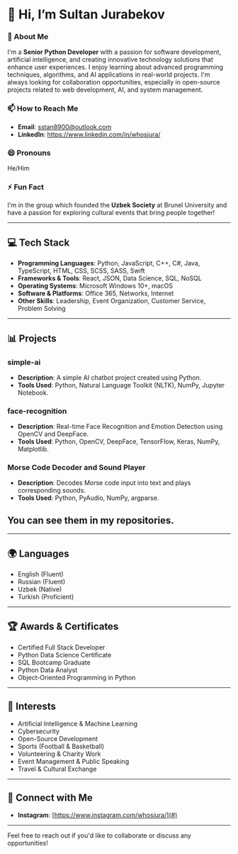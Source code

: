 # 👋 Hi, I’m Sultan Jurabekov

### 🌟 About Me
I'm a **Senior Python Developer** with a passion for software development, artificial intelligence, and creating innovative technology solutions that enhance user experiences. I enjoy learning about advanced programming techniques, algorithms, and AI applications in real-world projects. I'm always looking for collaboration opportunities, especially in open-source projects related to web development, AI, and system management.

### 📫 How to Reach Me
- **Email**: [sstan8900@outlook.com](mailto:sstan8900@outlook.com)
- **LinkedIn**: https://www.linkedin.com/in/whosjura/

### 😄 Pronouns
He/Him

### ⚡ Fun Fact
I'm in the group which founded the **Uzbek Society** at Brunel University and have a passion for exploring cultural events that bring people together!

---

## 💻 Tech Stack
- **Programming Languages**: Python, JavaScript, C++, C#, Java, TypeScript, HTML, CSS, SCSS, SASS, Swift
- **Frameworks & Tools**: React, JSON, Data Science, SQL, NoSQL
- **Operating Systems**: Microsoft Windows 10+, macOS
- **Software & Platforms**: Office 365, Networks, Internet
- **Other Skills**: Leadership, Event Organization, Customer Service, Problem Solving

---

## 📊 Projects

### simple-ai
- **Description**: A simple AI chatbot project created using Python.
- **Tools Used**: Python, Natural Language Toolkit (NLTK), NumPy, Jupyter Notebook.

### face-recognition
- **Description**: Real-time Face Recognition and Emotion Detection using OpenCV and DeepFace.
- **Tools Used**: Python, OpenCV, DeepFace, TensorFlow, Keras, NumPy, Matplotlib.

### Morse Code Decoder and Sound Player
- **Description**: Decodes Morse code input into text and plays corresponding sounds.
- **Tools Used**: Python, PyAudio, NumPy, argparse.

## You can see them in my repositories.
---


## 🌍 Languages
- English (Fluent)
- Russian (Fluent)
- Uzbek (Native)
- Turkish (Proficient)

---

## 🏆 Awards & Certificates
- Certified Full Stack Developer
- Python Data Science Certificate
- SQL Bootcamp Graduate
- Python Data Analyst
- Object-Oriented Programming in Python

---

## 🎯 Interests
- Artificial Intelligence & Machine Learning
- Cybersecurity
- Open-Source Development
- Sports (Football & Basketball)
- Volunteering & Charity Work
- Event Management & Public Speaking
- Travel & Cultural Exchange

---

## 🔗 Connect with Me
- **Instagram**: [https://www.instagram.com/whosjura/](#)

---

Feel free to reach out if you'd like to collaborate or discuss any opportunities!
